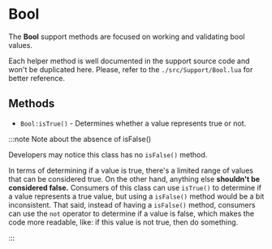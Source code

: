 # Bool

The **Bool** support methods are focused on working and validating bool 
values.

Each helper method is well documented in the support source code and won't
be duplicated here. Please, refer to the `./src/Support/Bool.lua` for better
reference.

## Methods

* `Bool:isTrue()` - Determines whether a value represents true or not.

:::note Note about the absence of isFalse()

Developers may notice this class has no `isFalse()` method.

In terms of determining if a value is true, there's a limited
range of values that can be considered true. On the other hand,
anything else **shouldn't be considered false.** Consumers of this
class can use `isTrue()` to determine if a value represents a true
value, but using a `isFalse()` method would be a bit inconsistent.
That said, instead of having a `isFalse()` method, consumers can
use the `not` operator to determine if a value is false, which
makes the code more readable, like: if this value is not true,
then do something.

:::